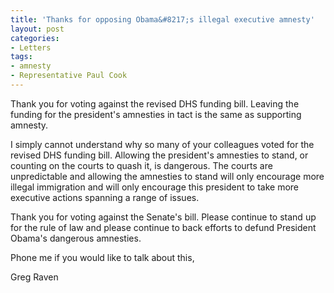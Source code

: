 ```yaml
---
title: 'Thanks for opposing Obama&#8217;s illegal executive amnesty'
layout: post
categories:
- Letters
tags:
- amnesty
- Representative Paul Cook
---
```


Thank you for voting against the revised DHS funding bill. Leaving the funding for the president's amnesties in tact is the same as supporting amnesty.

I simply cannot understand why so many of your colleagues voted for the revised DHS funding bill. Allowing the president's amnesties to stand, or counting on the courts to quash it, is dangerous. The courts are unpredictable and allowing the amnesties to stand will only encourage more illegal immigration and will only encourage this president to take more executive actions spanning a range of issues.

Thank you for voting against the Senate's bill. Please continue to stand up for the rule of law and please continue to back efforts to defund President Obama's dangerous amnesties.

Phone me if you would like to talk about this,

Greg Raven